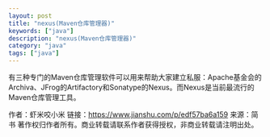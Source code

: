 ```yaml
---
layout: post
title: "nexus(Maven仓库管理器)"
keywords: ["java"]
description: "nexus(Maven仓库管理器)"
category: "java"
tags: ["java"]
---
```


有三种专门的Maven仓库管理软件可以用来帮助大家建立私服：Apache基金会的Archiva、JFrog的Artifactory和Sonatype的Nexus。而Nexus是当前最流行的Maven仓库管理工具。

作者：虾米咬小米
链接：https://www.jianshu.com/p/edf57ba6a159
来源：简书
著作权归作者所有。商业转载请联系作者获得授权，非商业转载请注明出处。